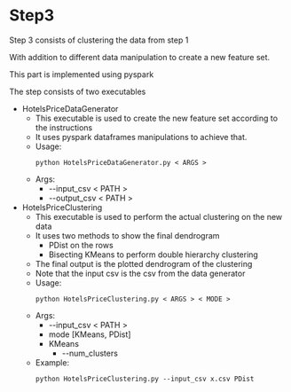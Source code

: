 Step3
=====

Step 3 consists of clustering the data from step 1

With addition to different data manipulation to create a new feature set.

This part is implemented using pyspark

The step consists of two executables
- HotelsPriceDataGenerator
    - This executable is used to create the new feature set according to the instructions
    - It uses pyspark dataframes manipulations to achieve that.
    - Usage:
      ```
      python HotelsPriceDataGenerator.py < ARGS >
      ```
    - Args:
        - --input_csv < PATH >
        - --output_csv < PATH >
- HotelsPriceClustering
    - This executable is used to perform the actual clustering on the new data
    - It uses two methods to show the final dendrogram
        - PDist on the rows
        - Bisecting KMeans to perform double hierarchy clustering
    - The final output is the plotted dendrogram of the clustering
    - Note that the input csv is the csv from the data generator
    - Usage:
      ```
      python HotelsPriceClustering.py < ARGS > < MODE >
      ```
    - Args:
        - --input_csv < PATH >
        - mode [KMeans, PDist]
        - KMeans
            - --num_clusters <SIZE>
    - Example:
      ```
      python HotelsPriceClustering.py --input_csv x.csv PDist
      ```